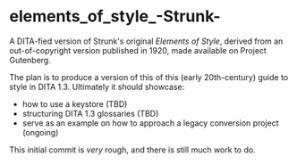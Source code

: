 # elements_of_style_-Strunk-
A DITA-fied version of Strunk's original _Elements of Style_, derived from an out-of-copyright version published in 1920, made available on Project Gutenberg.

The plan is to produce a version of this of this (early 20th-century) guide to style in DITA 1.3. Ultimately it should showcase:
- how to use a keystore (TBD)
- structuring DITA 1.3 glossaries (TBD)
- serve as an example on how to approach a legacy conversion project (ongoing)

This initial commit is _very_ rough, and there is still much work to do. 
